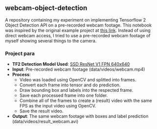 ## webcam-object-detection
A repository containing my experiment on implementing Tensorflow 2 Object Detection API on a pre-recorded webcam footage. This notebook was inspired by the original example project at [this link](https://tensorflow-object-detection-api-tutorial.readthedocs.io/en/latest/auto_examples/object_detection_camera.html#sphx-glr-auto-examples-object-detection-camera-py). Instead of using direct webcam access, I tried to use a pre-recorded webcam footage of myself showing several things to the camera.

### Project para
- **TF2 Detection Model Used**: [SSD ResNet V1 FPN 640x640](http://download.tensorflow.org/models/object_detection/tf2/20200711/ssd_resnet101_v1_fpn_640x640_coco17_tpu-8.tar.gz)
- **Input**: Pre-recorded webcam footage (data/videos/webcam.mp4)
- **Process**: 
    - Video was loaded using OpenCV and splitted into frames.
    - Convert each frame into tensor and do prediction.
    - Draw bounding box and labels into the respected frame.
    - Save each processed frame into one folder.
    - Combine all of the frames to create a (result) video with the same FPS as the input video using OpenCV.
    - Save the result video.
- **Output**: The same webcam footage with boxes and label prediction (data/videos/result_webcam.avi)

